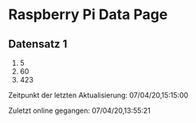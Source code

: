 
# Raspberry Pi Data Page
## Datensatz 1
1. 5
2. 60
3. 423

Zeitpunkt der letzten Aktualisierung: 07/04/20,15:15:00

Zuletzt online gegangen: 07/04/20,13:55:21
    
